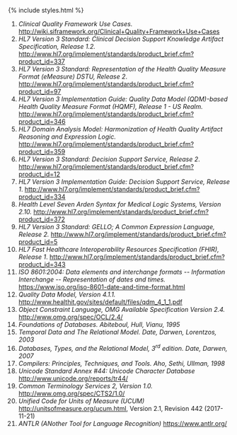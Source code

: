 {% include styles.html %}

1.  _Clinical Quality Framework Use Cases._ http://wiki.siframework.org/Clinical+Quality+Framework+Use+Cases
2.  _HL7 Version 3 Standard: Clinical Decision Support Knowledge Artifact Specification, Release 1.2._ http://www.hl7.org/implement/standards/product_brief.cfm?product_id=337
3.  _HL7 Version 3 Standard: Representation of the Health Quality Measure Format (eMeasure) DSTU, Release 2_. http://www.hl7.org/implement/standards/product_brief.cfm?product_id=97
4.  _HL7 Version 3 Implementation Guide: Quality Data Model (QDM)-based Health Quality Measure Format (HQMF), Release 1 - US Realm._ http://www.hl7.org/implement/standards/product_brief.cfm?product_id=346
5.  _HL7 Domain Analysis Model: Harmonization of Health Quality Artifact Reasoning and Expression Logic._ http://www.hl7.org/implement/standards/product_brief.cfm?product_id=359
6.  _HL7 Version 3 Standard: Decision Support Service, Release 2_. http://www.hl7.org/implement/standards/product_brief.cfm?product_id=12
7.  _HL7 Version 3 Implementation Guide: Decision Support Service, Release 1_. http://www.hl7.org/implement/standards/product_brief.cfm?product_id=334
8.  _Health Level Seven Arden Syntax for Medical Logic Systems, Version 2.10._ http://www.hl7.org/implement/standards/product_brief.cfm?product_id=372
9.  _HL7 Version 3 Standard: GELLO; A Common Expression Language, Release 2._ http://www.hl7.org/implement/standards/product_brief.cfm?product_id=5
10. _HL7 Fast Healthcare Interoperability Resources Specification (FHIR), Release 1_. http://www.hl7.org/implement/standards/product_brief.cfm?product_id=343
11. _ISO 8601:2004: Data elements and interchange formats -- Information Interchange -- Representation of dates and times._ https://www.iso.org/iso-8601-date-and-time-format.html
12. _Quality Data Model, Version 4.1.1._ http://www.healthit.gov/sites/default/files/qdm_4_1_1.pdf
13. _Object Constraint Language, OMG Available Specification Version 2.4._ http://www.omg.org/spec/OCL/2.4/
14. _Foundations of Databases. Abiteboul, Hull, Vianu, 1995_
15. _Temporal Data and The Relational Model. Date, Darwen, Lorentzos, 2003_
16. _Databases, Types, and the Relational Model, 3<sup>rd</sup> edition. Date, Darwen, 2007_
17. _Compilers: Principles, Techniques, and Tools. Aho, Sethi, Ullman, 1998_
18. _Unicode Standard Annex #44: Unicode Character Database_ http://www.unicode.org/reports/tr44/
19. _Common Terminology Services 2, Version 1.0._ http://www.omg.org/spec/CTS2/1.0/
20. _Unified Code for Units of Measure (UCUM)_ http://unitsofmeasure.org/ucum.html, Version 2.1, Revision 442 (2017-11-21)
21. _ANTLR (ANother Tool for Language Recognition)_ https://www.antlr.org/
